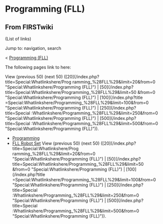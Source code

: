 # Programming (FLL)

## From FIRSTwiki

(List of links)

Jump to: navigation, search

< [Programming (FLL)](/index.php?title=Programming_%28FLL%29&redirect=no "Programming \(FLL\)")

The following pages link to here:

View (previous 50) (next 50) ([20](/index.php?title=Special:Whatlinkshere/Prog
ramming_%28FLL%29&limit=20&from=0 "Special:Whatlinkshere/Programming \(FLL\)") | [50](/index.php?title=Special:Whatlinkshere/Programming_%28FLL%29&limit=50
&from=0 "Special:Whatlinkshere/Programming \(FLL\)") | [100](/index.php?title
=Special:Whatlinkshere/Programming_%28FLL%29&limit=100&from=0 "Special:Whatlinkshere/Programming \(FLL\)") | [250](/index.php?title=Special
:Whatlinkshere/Programming_%28FLL%29&limit=250&from=0 "Special:Whatlinkshere/Programming \(FLL\)") | [500](/index.php?title=Special
:Whatlinkshere/Programming_%28FLL%29&limit=500&from=0 "Special:Whatlinkshere/Programming \(FLL\)")).

- [Programming](Programming "Programming")
- [FLL Robot Set](FLL_Robot_Set "FLL Robot Set") View (previous 50) (next 50) ([20](/index.php?title=Special:Whatlinkshere/Prog
  ramming_%28FLL%29&limit=20&from=0 "Special:Whatlinkshere/Programming \(FLL\)") | [50](/index.php?title=Special:Whatlinkshere/Programming_%28FLL%29&limit=50
  &from=0 "Special:Whatlinkshere/Programming \(FLL\)") | [100](/index.php?title
  =Special:Whatlinkshere/Programming_%28FLL%29&limit=100&from=0 "Special:Whatlinkshere/Programming \(FLL\)") | [250](/index.php?title=Special
  :Whatlinkshere/Programming_%28FLL%29&limit=250&from=0 "Special:Whatlinkshere/Programming \(FLL\)") | [500](/index.php?title=Special
  :Whatlinkshere/Programming_%28FLL%29&limit=500&from=0 "Special:Whatlinkshere/Programming \(FLL\)")).
